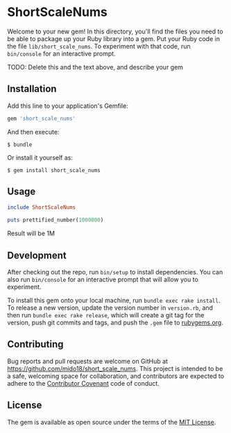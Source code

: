 # ShortScaleNums

Welcome to your new gem! In this directory, you'll find the files you need to be able to package up your Ruby library into a gem. Put your Ruby code in the file `lib/short_scale_nums`. To experiment with that code, run `bin/console` for an interactive prompt.

TODO: Delete this and the text above, and describe your gem

## Installation

Add this line to your application's Gemfile:

```ruby
gem 'short_scale_nums'
```

And then execute:

    $ bundle

Or install it yourself as:

    $ gem install short_scale_nums

## Usage

```ruby
include ShortScaleNums

puts prettified_number(1000000)
```
Result will be 1M

## Development

After checking out the repo, run `bin/setup` to install dependencies. You can also run `bin/console` for an interactive prompt that will allow you to experiment.

To install this gem onto your local machine, run `bundle exec rake install`. To release a new version, update the version number in `version.rb`, and then run `bundle exec rake release`, which will create a git tag for the version, push git commits and tags, and push the `.gem` file to [rubygems.org](https://rubygems.org).

## Contributing

Bug reports and pull requests are welcome on GitHub at https://github.com/mido18/short_scale_nums. This project is intended to be a safe, welcoming space for collaboration, and contributors are expected to adhere to the [Contributor Covenant](contributor-covenant.org) code of conduct.


## License

The gem is available as open source under the terms of the [MIT License](http://opensource.org/licenses/MIT).

